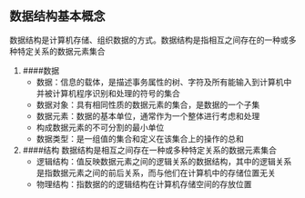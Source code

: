 ## 数据结构基本概念
数据结构是计算机存储、组织数据的方式。数据结构是指相互之间存在的一种或多种特定关系的数据元素集合
1. ####数据
    - 数据：信息的载体，是描述事务属性的树、字符及所有能输入到计算机中并被计算机程序识别和处理的符号的集合
    - 数据对象：具有相同性质的数据元素的集合，是数据的一个子集
    - 数据元素：数据的基本单位，通常作为一个整体进行考虑和处理
    - 构成数据元素的不可分割的最小单位
    - 数据类型：是一组值的集合和定义在该集合上的操作的总和
2. ####结构
    数据结构是相互之间存在一种或多种特定关系的数据元素集合
    - 逻辑结构：值反映数据元素之间的逻辑关系的数据结构，其中的逻辑关系是指数据元素之间的前后关系，而与他们在计算机中的存储位置无关
    - 物理结构：指数据的的逻辑结构在计算机存储空间的存放位置
   